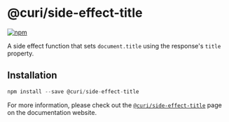 # @curi/side-effect-title

[![npm][badge]][npm-link]

[badge]: https://img.shields.io/npm/v/@curi/side-effect-title.svg
[npm-link]: https://npmjs.com/package/@curi/side-effect-title

A side effect function that sets `document.title` using the response's `title` property. 

## Installation

```js
npm install --save @curi/side-effect-title
```

For more information, please check out the [`@curi/side-effect-title`](https://curi.js.org/curi/packages/@curi/side-effect-title) page on the documentation website.
